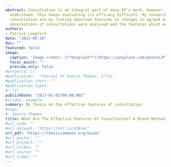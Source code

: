 ```yaml
---
abstract: Consultation is an integral part of many EP’s work. However, there is a large range of ways in which it is used and 
  understood. This makes evaluating its efficacy difficult. My research therefore sought to identify what the effective features of 
  consultation are by linking observed features to changes in agreed outcomes for children and young people. Interviews with EPs and 
  observations of consultations were analysed and the features which were more likely to lead to change were identified.
authors:
- Patrick Langford
date: "2021-05-28"
doi: ""
featured: false
image:
  caption: 'Image credit: [**Unsplash**](https://unsplash.com/photos/PTRzqc_h1r4)'
  focal_point: ""
  preview_only: false
#projects: []
#publication: '*Journal of Source Themes, 1*(1)'
#publication_short: ""
#publication_types:
#- "2"
publishDate: "2017-01-01T00:00:00Z"
#slides: example
summary: My thesis on the effective features of consultation
#tags:
#- Source Themes
title: What Are The Effective Features Of Consultation? A Mixed Methods Analysis
#url_code: ""
#url_dataset: "https://osf.io/x38se/"
url_pdf: "https://thesiscommons.org/kzuan"
#url_poster: ""
#url_project: ""
#url_slides: ""
#url_source: ""
#url_video: ""
---
```

